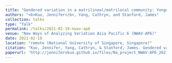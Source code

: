 ```yaml
---
title: "Gendered variation in a matrilineal/matrilocal community: Yongning Na of Yunnan, China"
authors: "<b>Kuo, Jennifer</b>, Yang, Cathryn, and Stanford, James"
collection: talks
type: "Talk"
permalink: /talks/2021-02-19-nwav-ap6
venue: "New Ways of Analyzing Variation Asia Pacific 6 (NWAV-AP6)"
date: 2021-02-19
location: "remote (National University of Singapore, Singapore)"
citation: "Kuo, Jennifer, Yang, Cathryn, & Stanford, James. Gendered variation in a matrilineal/matrilocal community: Yongning Na of Yunnan, China. Talk presented February 19, 2021, at New Ways of Analyzing Variation Asia Pacific 6 (NWAV-AP6), remote (National University of Singapore, Singapore)."
paperurl: 'http://jenniferxkuo.github.io/files/Na_project_NWAV-AP6_2021.pdf'
---
```

